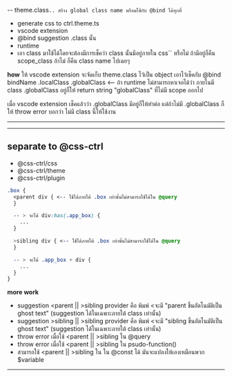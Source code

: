<!-- 1. @bind Runtime + Store Class in Externsion -->

-- theme.class`.. สร้าง global class name พร้อมใช้กับ @bind ได้ทุกที่`

- generate css to ctrl.theme.ts
- vscode extension
- @bind suggestion .class นั้น
- runtime
- เอา class มาใช้ได้โดยจะต้องมีการเช็คว่า class นั้นมีอยู่ภายใน css`` หรือไม่ ถ้ามีอยู่ก็คืน scope_class ถ้าไม่ ก็คืน class name ไปเฉยๆ

**how**
ให้ vscode extension จะจัดเก็บ theme.class ไว้เป็น object เอาไว้เช็คกับ @bind bindName .localClass .globalClass <-- ถ้า runtime ไม่สามารถหาเจอได้ว่า ภายในมี class .globalClass อยู่ก็ให้ return string "globalClass" ที่ไม่มี scope ออกไป

เมื่อ vscode extension เช็คแล้วว่า .globalClass มีอยู่ก็ให้ทำต่อ แต่ถ้าไม่มี .globalClass ก็ให้ throw error บอกว่า ไม่มี class นี้ให้ใช้งาน

---

---

<!-- last work -->

## separate to @css-ctrl

- @css-ctrl/css
- @css-ctrl/theme
- @css-ctrl/plugin

<!-- Radar todo -->
<!-- 1. <parent และ >sibling -->

```css
.box {
  <parent div { <-- ใช้ได้ภายใต้ .box เท่านั้นไม่สามารถใช้ได้ใน @query
  }

  -- > จะได้ div:has(.app_box) {
    ...
  }

  >sibling div { <-- ใช้ได้ภายใต้ .box เท่านั้นไม่สามารถใช้ได้ใน @query
  }

  -- > จะได้ .app_box + div {
    ...
  }
}
```

**more work**

- suggestion <parent || >sibling provider คือ พิมพ์ <จะมี "parent ขึ้นอัตโนมัติเป็น ghost text" (suggestion ได้ในเฉพาะภายใต้ class เท่านั้น)
- suggestion >sibling || >sibling provider คือ พิมพ์ <จะมี "sibling ขึ้นอัตโนมัติเป็น ghost text" (suggestion ได้ในเฉพาะภายใต้ class เท่านั้น)
- throw error เมื่อใช้ <parent || >sibling ใน @query
- throw error เมื่อใช้ <parent || >sibling ใน psudo-function()
- สามารถใช้ <parent || >sibling ใน ใน @const ได้ มันจะแปลงให้เองเหมือนพวก $variable

---
